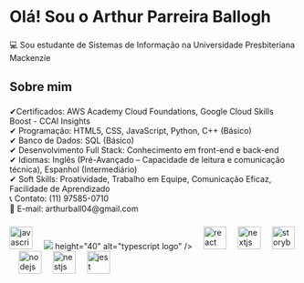 
<h1 align="left">Olá! Sou o Arthur Parreira Ballogh</h1>

###

<p align="left">💻 Sou estudante de Sistemas de Informação na Universidade Presbiteriana Mackenzie
</p>

###

<h2 align="left">Sobre mim</h2>

###

<p align="left">✔Certificados: AWS Academy Cloud Foundations, Google Cloud Skills Boost - CCAI Insights<br>✔ Programação: HTML5, CSS, JavaScript, Python, C++ (Básico)<br>✔ Banco de Dados: SQL (Básico)<br>✔ Desenvolvimento Full Stack: Conhecimento em front-end e back-end<br>✔ Idiomas: Inglês (Pré-Avançado – Capacidade de leitura e comunicação técnica), Espanhol (Intermediário)<br>✔ Soft Skills: Proatividade, Trabalho em Equipe, Comunicação Eficaz, Facilidade de Aprendizado<br>📞 Contato: (11) 97585-0710<br>📧 E-mail: arthurball04@gmail.com</p>  

###


###

<div align="left">
  <img src="https://cdn.jsdelivr.net/gh/devicons/devicon/icons/javascript/javascript-original.svg" height="40" alt="javascript logo"  />
  <img width="12" />
  <img src="https://cdn.jsdelivr.net/gh/devicons/devicon@latest/icons/threedsmax/threedsmax-original.svg" /> height="40" alt="typescript logo"  />
  <img width="12" />
  <img src="https://cdn.jsdelivr.net/gh/devicons/devicon/icons/react/react-original.svg" height="40" alt="react logo"  />
  <img width="12" />
  <img src="https://cdn.jsdelivr.net/gh/devicons/devicon/icons/nextjs/nextjs-original.svg" height="40" alt="nextjs logo"  />
  <img width="12" />
  <img src="https://cdn.jsdelivr.net/gh/devicons/devicon/icons/storybook/storybook-original.svg" height="40" alt="storybook logo"  />
  <img width="12" />
  <img src="https://cdn.jsdelivr.net/gh/devicons/devicon/icons/nodejs/nodejs-original.svg" height="40" alt="nodejs logo"  />
  <img width="12" />
  <img src="https://cdn.jsdelivr.net/gh/devicons/devicon/icons/nestjs/nestjs-original.svg" height="40" alt="nestjs logo"  />
  <img width="12" />
  <img src="https://cdn.jsdelivr.net/gh/devicons/devicon/icons/jest/jest-plain.svg" height="40" alt="jest logo"  />
</div>

###
